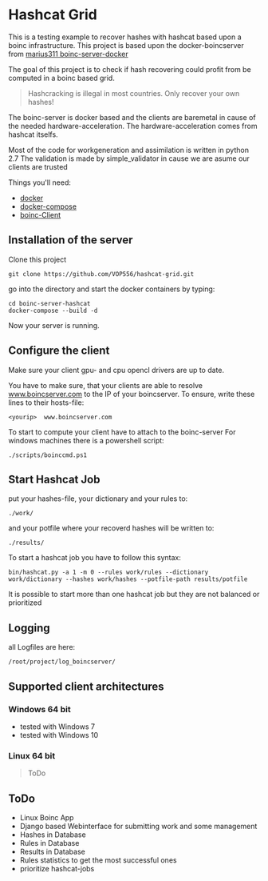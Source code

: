 # Hashcat Grid

This is a testing example to recover hashes with hashcat based upon a boinc infrastructure.
This project is based upon the docker-boincserver from  [marius311 boinc-server-docker](https://github.com/marius311/boinc-server-docker)

The goal of this project is to check if hash recovering could profit from be computed in a boinc based grid.

>Hashcracking is illegal in most countries. Only recover your own hashes! 

The boinc-server is docker based and the clients are baremetal in cause of the needed hardware-acceleration. The hardware-acceleration comes from hashcat itselfs.

Most of the code for workgeneration and assimilation is written in python 2.7
The validation is made by simple_validator in cause we are asume our clients are trusted


Things you'll need:

* [docker](https://www.docker.com/)
* [docker-compose](https://docs.docker.com/compose/install/)
* [boinc-Client](https://boinc.berkeley.edu/download_all.php)


## Installation of the server

Clone this project

    git clone https://github.com/VOP556/hashcat-grid.git

go into the directory and start the docker containers by typing:

    cd boinc-server-hashcat
    docker-compose --build -d

Now your server is running.

## Configure the client

Make sure your client gpu- and cpu opencl drivers are up to date.

You have to make sure, that your clients are able to resolve www.boincserver.com to the IP of your boincserver.
To ensure, write these lines to their hosts-file:

    <yourip>  www.boincserver.com

To start to compute your client have to attach to the boinc-server
For windows machines there is a powershell script:

    ./scripts/boinccmd.ps1


## Start Hashcat Job
put your hashes-file, your dictionary and your rules to:

    ./work/

and your potfile where your recoverd hashes will be written to:

    ./results/

To start a hashcat job you have to follow this syntax:

    bin/hashcat.py -a 1 -m 0 --rules work/rules --dictionary work/dictionary --hashes work/hashes --potfile-path results/potfile    

It is possible to start more than one hashcat job but they are not balanced or prioritized

## Logging
all Logfiles are here:

    /root/project/log_boincserver/


## Supported client architectures

### Windows 64 bit
* tested with Windows 7
* tested with Windows 10

### Linux 64 bit
> ToDo


## ToDo
* Linux Boinc App
* Django based Webinterface for submitting work and some management
* Hashes in Database
* Rules in Database
* Results in Database
* Rules statistics to get the most successful ones
* prioritize hashcat-jobs
